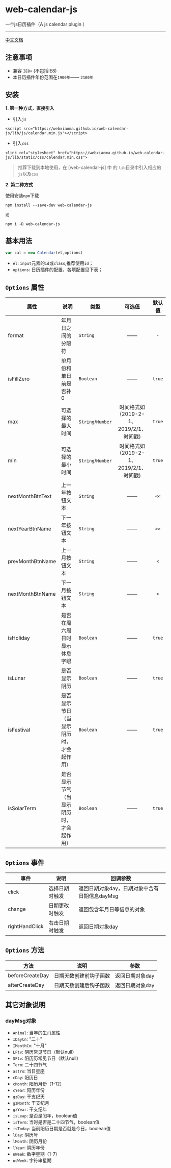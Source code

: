 # web-calendar-js

一个js日历插件（A js calendar plugin ）

---

[中文文档](https://webxiaoma.com/web-plugin/calendar.html)

## 注意事项

- 兼容 `IE8+` (不包括IE8)
- 本日历插件年份范围在`1900年`—— `2100年`

## 安装

**1. 第一种方式，直接引入**

- 引入`js`

```
<script src="https://webxiaoma.github.io/web-calendar-js/lib/js/calendar.min.js"></script>
```

- 引入`css`

```
<link rel="stylesheet" href="https://webxiaoma.github.io/web-calendar-js/lib/static/css/calendar.min.css">
```

> 推荐下载到本地使用，在 [web-calendar-js] 中 的 `lib`目录中引入相应的`js`以及`css`


**2. 第二种方式**

使用安装`npm`下载

``` 
npm install --save-dev web-calendar-js

或

npm i -D web-calendar-js
```

## 基本用法

```js
var cal = new Calendar(el,options)
```
- `el`: `input`元素的`id`或`class`,推荐使用`id`；
- `options`: 日历插件的配置，各项配置见下表；

## `Options` 属性

| 属性 | 说明 | 类型 | 可选值 | 默认值 |
| ------ | ------ | ------ |:------:|:------:|  
| format | 年月日之间的分隔符 | `String` | —— | `-` |
| isFillZero | 单月份和单日前是否补0 | `Boolean` | —— | `true` |
| max | 可选择的最大时间 | `String`/`Number` | 时间格式如(2019-2-1、2019/2/1、时间戳) | `true` |
| min | 可选择的最小时间 | `String`/`Number` | 时间格式如(2019-2-1、2019/2/1、时间戳) | `true` |
| nextMonthBtnText | 上一年按钮文本 | `String` | —— | `<<` |
| nextYearBtnName | 下一年按钮文本 | `String` | —— | `>>` |
| prevMonthBtnName | 上一月按钮文本 | `String` | —— | `<`|
| nextMonthBtnName | 下一月按钮文本 | `String` | —— | `>` |
| isHoliday | 是否在周六周日时显示休息字眼 | `Boolean` | —— | `true` |
| isLunar | 是否显示阴历 |  `Boolean`  | —— | `true` |
| isFestival | 是否显示节日（当显示阴历时，才会起作用） |  `Boolean`  | —— | `true` |
| isSolarTerm | 是否显示节气（当显示阴历时，才会起作用） |  `Boolean`  | —— | `true` |


## `Options` 事件

| 事件 | 说明 | 回调参数 |
| ------ | ------ | ------ |
| click | 选择日期时触发 | 返回日期对象day，日期对象中含有日期信息dayMsg |
| change | 日期更改时触发 | 返回包含年月日等信息的对象 | 
| rightHandClick | 右击日期时触发 | 返回日期对象day |


## `Options` 方法

| 方法 | 说明 | 参数 |
| ------ | ------ | ------ |
| beforeCreateDay | 日期天数创建前钩子函数 | 返回日期对象day |
| afterCreateDay | 日期天数创建后钩子函数 | 返回日期对象day | 


## 其它对象说明

### dayMsg对象

- `Animal`: 当年的生肖属性
- `IDayCn`: "二十"
- `IMonthCn`: "十月"
- `LFtv`: 阴历常见节日（默认null）
- `SFtv`: 阳历历常见节日（默认null）
- `Term`: 二十四节气
- `astro`: 当日星座
- `cDay`: 阳历日
- `cMonth`: 阳历月份（1-12）
- `cYear`: 阳历年份
- `gzDay`: 干支纪天
- `gzMonth`: 干支纪月
- `gzYear`: 干支纪年
- `isLeap`: 是否是闰年，boolean值
- `isTerm`: 当时是否是二十四节气，boolean值
- `isToday`: 当前阳历日期是否就是今日，boolean值
- `lDay`: 阴历号
- `lMonth`: 阴历月份
- `lYear`: 阴历年份
- `nWeek`: 数字星期（1-7）
- `ncWeek`: 字符串星期

